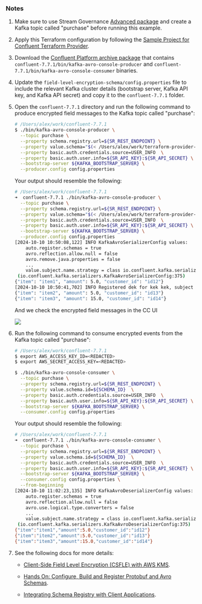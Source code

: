 ### Notes

1. Make sure to use Stream Governance [Advanced package](https://docs.confluent.io/cloud/current/stream-governance/packages.html#packages) and create a Kafka topic called "purchase" before running this example.
2. Apply this Terraform configuration by following the [Sample Project for Confluent Terraform Provider](https://registry.terraform.io/providers/confluentinc/confluent/latest/docs/guides/sample-project).
3. Download the [Confluent Platform archive package](https://docs.confluent.io/platform/current/installation/installing_cp/zip-tar.html) that contains `confluent-7.7.1/bin/kafka-avro-console-producer` and `confluent-7.7.1/bin/kafka-avro-console-consumer` binaries.
4. Update the `field-level-encryption-schema/config.properties` file to include the relevant Kafka cluster details (bootstrap server, Kafka API key, and Kafka API secret) and copy it to the `confluent-7.7.1` folder.
5. Open the `confluent-7.7.1` directory and run the following command to produce encrypted field messages to the Kafka topic called "purchase":
    ```bash
    # /Users/alex/work/confluent-7.7.1
    $ ./bin/kafka-avro-console-producer \
      --topic purchase \
      --property schema.registry.url=${SR_REST_ENDPOINT} \
      --property value.schema="$(< /Users/alex/work/terraform-provider-confluent/examples/configurations/field-level-encryption-schema/schemas/avro/purchase.avsc)"  \
      --property basic.auth.credentials.source=USER_INFO  \
      --property basic.auth.user.info=${SR_API_KEY}:${SR_API_SECRET} \
      --bootstrap-server ${KAFKA_BOOTSTRAP_SERVER} \
      --producer.config config.properties
    ```
    Your output should resemble the following:
    ```bash
    # /Users/alex/work/confluent-7.7.1
    ➜  confluent-7.7.1 ./bin/kafka-avro-console-producer \
      --topic purchase \
      --property schema.registry.url=${SR_REST_ENDPOINT} \
      --property value.schema="$(< /Users/alex/work/terraform-provider-confluent/examples/configurations/field-level-encryption-schema/schemas/avro/purchase.avsc)"  \
      --property basic.auth.credentials.source=USER_INFO  \
      --property basic.auth.user.info=${SR_API_KEY}:${SR_API_SECRET} \
      --bootstrap-server ${KAFKA_BOOTSTRAP_SERVER} \
      --producer.config config.properties
    [2024-10-10 10:50:08,122] INFO KafkaAvroSerializerConfig values:
        auto.register.schemas = true
        avro.reflection.allow.null = false
        avro.remove.java.properties = false
        ...
        value.subject.name.strategy = class io.confluent.kafka.serializers.subject.TopicNameStrategy
     (io.confluent.kafka.serializers.KafkaAvroSerializerConfig:375)
    {"item": "item1", "amount": 5.0, "customer_id": "id12"}
    [2024-10-10 10:50:41,702] INFO Registered dek for kek kek, subject purchase-value (io.confluent.kafka.schemaregistry.encryption.FieldEncryptionExecutor:463)
    {"item": "item2", "amount": 5.0, "customer_id": "id13"}
    {"item": "item3", "amount": 15.0, "customer_id": "id14"}
    ```
   
    And we check the encrypted field messages in the CC UI

    ![](images/cc_ui_consume.jpg)

6. Run the following command to consume encrypted events from the Kafka topic called "purchase":
    ```bash
    # /Users/alex/work/confluent-7.7.1
    $ export AWS_ACCESS_KEY_ID=<REDACTED>
    $ export AWS_SECRET_ACCESS_KEY=<REDACTED>
    
    $ ./bin/kafka-avro-console-consumer \
      --topic purchase \
      --property schema.registry.url=${SR_REST_ENDPOINT} \
      --property value.schema.id=${SCHEMA_ID}  \
      --property basic.auth.credentials.source=USER_INFO  \
      --property basic.auth.user.info=${SR_API_KEY}:${SR_API_SECRET} \
      --bootstrap-server ${KAFKA_BOOTSTRAP_SERVER} \
      --consumer.config config.properties
    ```
    Your output should resemble the following:
    ```bash
    # /Users/alex/work/confluent-7.7.1
    ➜  confluent-7.7.1 ./bin/kafka-avro-console-consumer \
      --topic purchase \
      --property schema.registry.url=${SR_REST_ENDPOINT} \
      --property value.schema.id=${SCHEMA_ID}  \
      --property basic.auth.credentials.source=USER_INFO  \
      --property basic.auth.user.info=${SR_API_KEY}:${SR_API_SECRET} \
      --bootstrap-server ${KAFKA_BOOTSTRAP_SERVER} \
      --consumer.config config.properties \
      --from-beginning
    [2024-10-10 11:02:23,135] INFO KafkaAvroDeserializerConfig values:
        auto.register.schemas = true
        avro.reflection.allow.null = false
        avro.use.logical.type.converters = false
        ...
        value.subject.name.strategy = class io.confluent.kafka.serializers.subject.TopicNameStrategy
     (io.confluent.kafka.serializers.KafkaAvroDeserializerConfig:375)
    {"item":"item1","amount":5.0,"customer_id":"id12"}
    {"item":"item2","amount":5.0,"customer_id":"id13"}
    {"item":"item3","amount":15.0,"customer_id":"id14"}
    ```
7. See the following docs for more details:
   * [Client-Side Field Level Encryption (CSFLE) with AWS KMS](https://github.com/pneff93/csfle/blob/main/aws/README.md).

    * [Hands On: Configure, Build and Register Protobuf and Avro Schemas](https://developer.confluent.io/learn-kafka/schema-registry/configure-schemas-hands-on/).

    * [Integrating Schema Registry with Client Applications](https://developer.confluent.io/learn-kafka/schema-registry/integrate-schema-registry-with-clients/).

